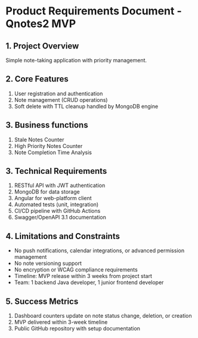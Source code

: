 # Product Requirements Document - Qnotes2 MVP

## 1. Project Overview
Simple note-taking application with priority management.

## 2. Core Features
1. User registration and authentication
2. Note management (CRUD operations)
3. Soft delete with TTL cleanup handled by MongoDB engine

## 3. Business functions
1. Stale Notes Counter
2. High Priority Notes Counter
3. Note Completion Time Analysis

## 3. Technical Requirements
1. RESTful API with JWT authentication
2. MongoDB for data storage
3. Angular for web-platform client
4. Automated tests (unit, integration)
5. CI/CD pipeline with GitHub Actions
6. Swagger/OpenAPI 3.1 documentation

## 4. Limitations and Constraints
- No push notifications, calendar integrations, or advanced permission management
- No note versioning support
- No encryption or WCAG compliance requirements
- Timeline: MVP release within 3 weeks from project start
- Team: 1 backend Java developer, 1 junior frontend developer

## 5. Success Metrics
1. Dashboard counters update on note status change, deletion, or creation
2. MVP delivered within 3-week timeline
3. Public GitHub repository with setup documentation 